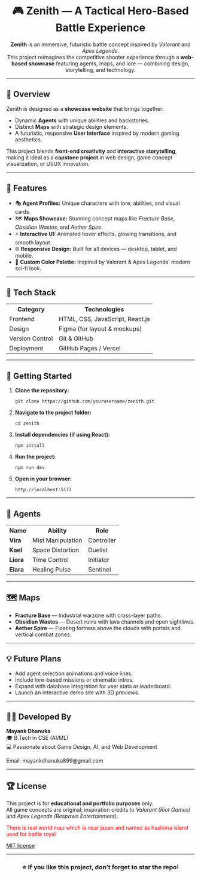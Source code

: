 <h1 align="center">🎮 Zenith — A Tactical Hero-Based Battle Experience</h1>

<p align="center">
  <b>Zenith</b> is an immersive, futuristic battle concept inspired by <i>Valorant</i> and <i>Apex Legends</i>.<br>
  This project reimagines the competitive shooter experience through a <b>web-based showcase</b> featuring agents, maps, and lore — combining design, storytelling, and technology.
</p>

<hr>

<h2>🌌 Overview</h2>
<p>
  Zenith is designed as a <b>showcase website</b> that brings together:
</p>
<ul>
  <li>Dynamic <b>Agents</b> with unique abilities and backstories.</li>
  <li>Distinct <b>Maps</b> with strategic design elements.</li>
  <li>A futuristic, responsive <b>User Interface</b> inspired by modern gaming aesthetics.</li>
</ul>

<p>
  This project blends <b>front-end creativity</b> and <b>interactive storytelling</b>, making it ideal as a <b>capstone project</b> in web design, game concept visualization, or UI/UX innovation.
</p>

<hr>

<h2>🧠 Features</h2>
<ul>
  <li>🎭 <b>Agent Profiles:</b> Unique characters with lore, abilities, and visual cards.</li>
  <li>🗺️ <b>Maps Showcase:</b> Stunning concept maps like <i>Fracture Base</i>, <i>Obsidian Wastes</i>, and <i>Aether Spire</i>.</li>
  <li>⚡ <b>Interactive UI:</b> Animated hover effects, glowing transitions, and smooth layout.</li>
  <li>🌐 <b>Responsive Design:</b> Built for all devices — desktop, tablet, and mobile.</li>
  <li>🎨 <b>Custom Color Palette:</b> Inspired by Valorant & Apex Legends’ modern sci-fi look.</li>
</ul>

<hr>

<h2>🧩 Tech Stack</h2>
<table>
  <tr>
    <th>Category</th>
    <th>Technologies</th>
  </tr>
  <tr>
    <td>Frontend</td>
    <td>HTML, CSS, JavaScript, React.js</td>
  </tr>
  <tr>
    <td>Design</td>
    <td>Figma (for layout & mockups)</td>
  </tr>
  <tr>
    <td>Version Control</td>
    <td>Git & GitHub</td>
  </tr>
  <tr>
    <td>Deployment</td>
    <td>GitHub Pages / Vercel</td>
  </tr>
</table>

<hr>

<h2>🚀 Getting Started</h2>
<ol>
  <li><b>Clone the repository:</b></li>
  <pre><code>git clone https://github.com/yourusername/zenith.git</code></pre>
  <li><b>Navigate to the project folder:</b></li>
  <pre><code>cd zenith</code></pre>
  <li><b>Install dependencies (if using React):</b></li>
  <pre><code>npm install</code></pre>
  <li><b>Run the project:</b></li>
  <pre><code>npm run dev</code></pre>
  <li><b>Open in your browser:</b></li>
  <pre><code>http://localhost:5173</code></pre>
</ol>

<hr>

<h2>🧠 Agents</h2>
<table>
  <tr>
    <th>Name</th>
    <th>Ability</th>
    <th>Role</th>
  </tr>
  <tr>
    <td><b>Vira</b></td>
    <td>Mist Manipulation</td>
    <td>Controller</td>
  </tr>
  <tr>
    <td><b>Kael</b></td>
    <td>Space Distortion</td>
    <td>Duelist</td>
  </tr>
  <tr>
    <td><b>Liora</b></td>
    <td>Time Control</td>
    <td>Initiator</td>
  </tr>
  <tr>
    <td><b>Elara</b></td>
    <td>Healing Pulse</td>
    <td>Sentinel</td>
  </tr>
</table>

<hr>

<h2>🗺️ Maps</h2>
<ul>
  <li><b>Fracture Base</b> — Industrial warzone with cross-layer paths.</li>
  <li><b>Obsidian Wastes</b> — Desert ruins with lava channels and open sightlines.</li>
  <li><b>Aether Spire</b> — Floating fortress above the clouds with portals and vertical combat zones.</li>
</ul>

<hr>

<h2>💡 Future Plans</h2>
<ul>
  <li>Add agent selection animations and voice lines.</li>
  <li>Include lore-based missions or cinematic intros.</li>
  <li>Expand with database integration for user stats or leaderboard.</li>
  <li>Launch an interactive demo site with 3D previews.</li>
</ul>

<hr>

<h2>👨‍💻 Developed By</h2>
<p>
  <b>Mayank Dhanuka</b><br>
  🎓 B.Tech in CSE (AI/ML)<br>
  💻 Passionate about Game Design, AI, and Web Development<br>
  <p> Email: mayankdhanuka899@gmail.com</p>
</p>

<hr>

<h2>🏆 License</h2>
<p>
  This project is for <b>educational and portfolio purposes</b> only.<br>
  All game concepts are original; inspiration credits to <i>Valorant (Riot Games)</i> and <i>Apex Legends (Respawn Entertainment)</i>.
  <p style="color: red">There is real world map which is near japan and named as hashima island used for battle royal</p>
  <a href="LICENSE">MIT license</a>
</p>

<hr>

<h3 align="center">⭐ If you like this project, don’t forget to star the repo!</h3>
